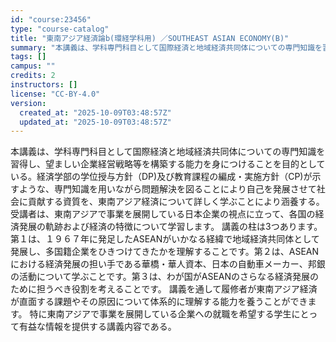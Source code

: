 ```yaml
---
id: "course:23456"
type: "course-catalog"
title: "東南アジア経済論b(環経学科用) ／SOUTHEAST ASIAN ECONOMY(B)"
summary: "本講義は、学科専門科目として国際経済と地域経済共同体についての専門知識を習得し、望ましい企業経営戦略等を構築する能力を身につけることを目的としている。経済学部の学位授与方針（DP)及び教育課程の編成・実施方針（CP)が示すような、専門知識を…"
tags: []
campus: ""
credits: 2
instructors: []
license: "CC-BY-4.0"
version:
  created_at: "2025-10-09T03:48:57Z"
  updated_at: "2025-10-09T03:48:57Z"
---
```

本講義は、学科専門科目として国際経済と地域経済共同体についての専門知識を習得し、望ましい企業経営戦略等を構築する能力を身につけることを目的としている。経済学部の学位授与方針（DP)及び教育課程の編成・実施方針（CP)が示すような、専門知識を用いながら問題解決を図ることにより自己を発展させて社会に貢献する資質を、東南アジア経済について詳しく学ぶことにより涵養する。 受講者は、東南アジアで事業を展開している日本企業の視点に立って、各国の経済発展の軌跡および経済の特徴について学習します。 講義の柱は3つあります。第１は、１９６７年に発足したASEANがいかなる経緯で地域経済共同体として発展し、多国籍企業をひきつけてきたかを理解することです。第２は、ASEANにおける経済発展の担い手である華橋・華人資本、日本の自動車メーカー、邦銀の活動について学ぶことです。第３は、わが国がASEANのさらなる経済発展のために担うべき役割を考えることです。 講義を通して履修者が東南アジア経済が直面する課題やその原因について体系的に理解する能力を養うことができます。 特に東南アジアで事業を展開している企業への就職を希望する学生にとって有益な情報を提供する講義内容である。
